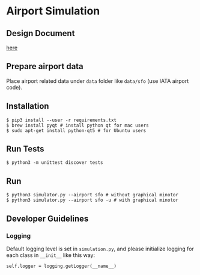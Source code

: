 # Airport Simulation

## Design Document

[here](https://github.com/heronyang/airport-simulation/wiki/Airport-Simulation)

## Prepare airport data

Place airport related data under `data` folder like `data/sfo` (use IATA
airport code).

## Installation

    $ pip3 install --user -r requirements.txt
    $ brew install pyqt # install python qt for mac users
    $ sudo apt-get install python-qt5 # for Ubuntu users

## Run Tests

    $ python3 -m unittest discover tests

## Run

    $ python3 simulator.py --airport sfo # without graphical minotor
    $ python3 simulator.py --airport sfo -u # with graphical minotor

## Developer Guidelines

### Logging

Default logging level is set in `simulation.py`, and please initialize logging
for each class in `__init__` like this way:

    self.logger = logging.getLogger(__name__)

